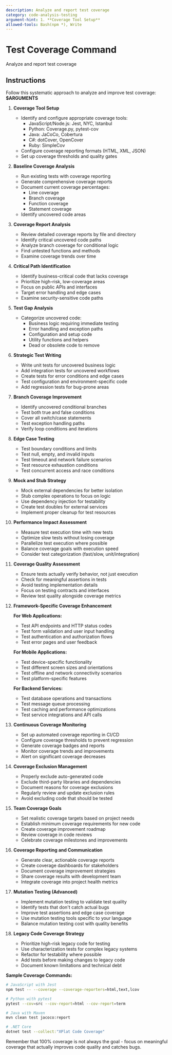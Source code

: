 ```yaml
---
description: Analyze and report test coverage
category: code-analysis-testing
argument-hint: 1. **Coverage Tool Setup**
allowed-tools: Bash(npm *), Write
---
```


# Test Coverage Command

Analyze and report test coverage

## Instructions

Follow this systematic approach to analyze and improve test coverage: **$ARGUMENTS**

1. **Coverage Tool Setup**
   - Identify and configure appropriate coverage tools:
     - JavaScript/Node.js: Jest, NYC, Istanbul
     - Python: Coverage.py, pytest-cov
     - Java: JaCoCo, Cobertura
     - C#: dotCover, OpenCover
     - Ruby: SimpleCov
   - Configure coverage reporting formats (HTML, XML, JSON)
   - Set up coverage thresholds and quality gates

2. **Baseline Coverage Analysis**
   - Run existing tests with coverage reporting
   - Generate comprehensive coverage reports
   - Document current coverage percentages:
     - Line coverage
     - Branch coverage
     - Function coverage
     - Statement coverage
   - Identify uncovered code areas

3. **Coverage Report Analysis**
   - Review detailed coverage reports by file and directory
   - Identify critical uncovered code paths
   - Analyze branch coverage for conditional logic
   - Find untested functions and methods
   - Examine coverage trends over time

4. **Critical Path Identification**
   - Identify business-critical code that lacks coverage
   - Prioritize high-risk, low-coverage areas
   - Focus on public APIs and interfaces
   - Target error handling and edge cases
   - Examine security-sensitive code paths

5. **Test Gap Analysis**
   - Categorize uncovered code:
     - Business logic requiring immediate testing
     - Error handling and exception paths
     - Configuration and setup code
     - Utility functions and helpers
     - Dead or obsolete code to remove

6. **Strategic Test Writing**
   - Write unit tests for uncovered business logic
   - Add integration tests for uncovered workflows
   - Create tests for error conditions and edge cases
   - Test configuration and environment-specific code
   - Add regression tests for bug-prone areas

7. **Branch Coverage Improvement**
   - Identify uncovered conditional branches
   - Test both true and false conditions
   - Cover all switch/case statements
   - Test exception handling paths
   - Verify loop conditions and iterations

8. **Edge Case Testing**
   - Test boundary conditions and limits
   - Test null, empty, and invalid inputs
   - Test timeout and network failure scenarios
   - Test resource exhaustion conditions
   - Test concurrent access and race conditions

9. **Mock and Stub Strategy**
   - Mock external dependencies for better isolation
   - Stub complex operations to focus on logic
   - Use dependency injection for testability
   - Create test doubles for external services
   - Implement proper cleanup for test resources

10. **Performance Impact Assessment**
    - Measure test execution time with new tests
    - Optimize slow tests without losing coverage
    - Parallelize test execution where possible
    - Balance coverage goals with execution speed
    - Consider test categorization (fast/slow, unit/integration)

11. **Coverage Quality Assessment**
    - Ensure tests actually verify behavior, not just execution
    - Check for meaningful assertions in tests
    - Avoid testing implementation details
    - Focus on testing contracts and interfaces
    - Review test quality alongside coverage metrics

12. **Framework-Specific Coverage Enhancement**
    
    **For Web Applications:**
    - Test API endpoints and HTTP status codes
    - Test form validation and user input handling
    - Test authentication and authorization flows
    - Test error pages and user feedback

    **For Mobile Applications:**
    - Test device-specific functionality
    - Test different screen sizes and orientations
    - Test offline and network connectivity scenarios
    - Test platform-specific features

    **For Backend Services:**
    - Test database operations and transactions
    - Test message queue processing
    - Test caching and performance optimizations
    - Test service integrations and API calls

13. **Continuous Coverage Monitoring**
    - Set up automated coverage reporting in CI/CD
    - Configure coverage thresholds to prevent regression
    - Generate coverage badges and reports
    - Monitor coverage trends and improvements
    - Alert on significant coverage decreases

14. **Coverage Exclusion Management**
    - Properly exclude auto-generated code
    - Exclude third-party libraries and dependencies
    - Document reasons for coverage exclusions
    - Regularly review and update exclusion rules
    - Avoid excluding code that should be tested

15. **Team Coverage Goals**
    - Set realistic coverage targets based on project needs
    - Establish minimum coverage requirements for new code
    - Create coverage improvement roadmap
    - Review coverage in code reviews
    - Celebrate coverage milestones and improvements

16. **Coverage Reporting and Communication**
    - Generate clear, actionable coverage reports
    - Create coverage dashboards for stakeholders
    - Document coverage improvement strategies
    - Share coverage results with development team
    - Integrate coverage into project health metrics

17. **Mutation Testing (Advanced)**
    - Implement mutation testing to validate test quality
    - Identify tests that don't catch actual bugs
    - Improve test assertions and edge case coverage
    - Use mutation testing tools specific to your language
    - Balance mutation testing cost with quality benefits

18. **Legacy Code Coverage Strategy**
    - Prioritize high-risk legacy code for testing
    - Use characterization tests for complex legacy systems
    - Refactor for testability where possible
    - Add tests before making changes to legacy code
    - Document known limitations and technical debt

**Sample Coverage Commands:**

```bash
# JavaScript with Jest
npm test -- --coverage --coverage-reporters=html,text,lcov

# Python with pytest
pytest --cov=src --cov-report=html --cov-report=term

# Java with Maven
mvn clean test jacoco:report

# .NET Core
dotnet test --collect:"XPlat Code Coverage"
```

Remember that 100% coverage is not always the goal - focus on meaningful coverage that actually improves code quality and catches bugs.